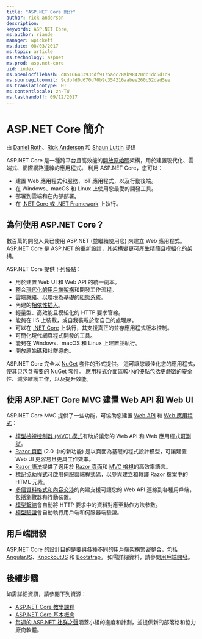 ```yaml
---
title: "ASP.NET Core 簡介"
author: rick-anderson
description: 
keywords: ASP.NET Core,
ms.author: riande
manager: wpickett
ms.date: 08/03/2017
ms.topic: article
ms.technology: aspnet
ms.prod: asp.net-core
uid: index
ms.openlocfilehash: d8516643393cdf9175adc78ab98420dc1dc5d1d9
ms.sourcegitcommit: 9cdbfd0d670d70b9c354216aabee260c52dad5ee
ms.translationtype: HT
ms.contentlocale: zh-TW
ms.lasthandoff: 09/12/2017
---
```

# <a name="introduction-to-aspnet-core"></a>ASP.NET Core 簡介

由 [Daniel Roth](https://github.com/danroth27)、[Rick Anderson](https://twitter.com/RickAndMSFT) 和 [Shaun Luttin](https://twitter.com/dicshaunary) 提供

ASP.NET Core 是一種跨平台且高效能的[開放原始碼](https://github.com/aspnet/home)架構，用於建置現代化、雲端式、網際網路連線的應用程式。 利用 ASP.NET Core，您可以：

* 建置 Web 應用程式和服務、IoT 應用程式，以及行動後端。
* 在 Windows、macOS 和 Linux 上使用您最愛的開發工具。
* 部署到雲端和在內部部署。
* 在 [.NET Core 或 .NET Framework](https://docs.microsoft.com/dotnet/articles/standard/choosing-core-framework-server) 上執行。

## <a name="why-use-aspnet-core"></a>為何使用 ASP.NET Core？

數百萬的開發人員已使用 ASP.NET (並繼續使用它) 來建立 Web 應用程式。 ASP.NET Core 是 ASP.NET 的重新設計，其架構變更可產生精簡且模組化的架構。

ASP.NET Core 提供下列優點：

* 用於建置 Web UI 和 Web API 的統一劇本。
* 整合[現代化的用戶端架構](xref:client-side/index)和開發工作流程。
* 雲端就緒、以環境為基礎的[組態系統](xref:fundamentals/configuration)。
* 內建的[相依性插入](xref:fundamentals/dependency-injection)。
* 輕量型、高效能且模組化的 HTTP 要求管線。
* 能夠在 IIS 上裝載，或自我裝載於您自己的處理序。
* 可以在 [.NET Core](https://docs.microsoft.com/dotnet/articles/standard/choosing-core-framework-server) 上執行，其支援真正的並存應用程式版本控制。
* 可簡化現代網頁程式開發的工具。
* 能夠在 Windows、macOS 和 Linux 上建置並執行。
* 開放原始碼和社群導向。

ASP.NET Core 完全以 [NuGet](https://www.nuget.org/) 套件的形式提供。 這可讓您最佳化您的應用程式，使其只包含需要的 NuGet 套件。 應用程式介面區較小的優點包括更嚴密的安全性、減少維護工作，以及提升效能。

## <a name="build-web-apis-and-web-ui-using-aspnet-core-mvc"></a>使用 ASP.NET Core MVC 建置 Web API 和 Web UI

ASP.NET Core MVC 提供了一些功能，可協助您建置 [Web API](xref:tutorials/index#building-web-apis) 和 [Web 應用程式](xref:tutorials/index#building-web-applications)：

* [模型檢視控制器 (MVC) 模式](xref:mvc/overview)有助於讓您的 Web API 和 Web 應用程式[可測試](testing/index.md)。
* [Razor 頁面](xref:mvc/razor-pages/index) (2.0 中的新功能) 是以頁面為基礎的程式設計模型，可讓建置 Web UI 更容易且更具工作效率。
* [Razor 語法](xref:mvc/views/razor)提供了適用於 [Razor 頁面](xref:mvc/razor-pages/index)和 [MVC 檢視](xref:mvc/views/overview)的高效率語言。
* [標記協助程式](xref:mvc/views/tag-helpers/intro)可啟用伺服器端程式碼，以參與建立和轉譯 Razor 檔案中的 HTML 元素。
* [多個資料格式和內容交涉](mvc/models/formatting.md)的內建支援可讓您的 Web API 連線到各種用戶端，包括瀏覽器和行動裝置。
* [模型繫結](xref:mvc/models/model-binding)會自動將 HTTP 要求中的資料對應至動作方法參數。
* [模型驗證](xref:mvc/models/validation)會自動執行用戶端和伺服器端驗證。

## <a name="client-side-development"></a>用戶端開發

ASP.NET Core 的設計目的是要與各種不同的用戶端架構緊密整合，包括 [AngularJS](xref:client-side/angular)、[KnockoutJS](xref:client-side/knockout) 和 [Bootstrap](xref:client-side/bootstrap)。 如需詳細資料，請參閱[用戶端開發](client-side/index.md)。

## <a name="next-steps"></a>後續步驟

如需詳細資訊，請參閱下列資源：

* [ASP.NET Core 教學課程](xref:tutorials/index)
* [ASP.NET Core 基本概念](xref:fundamentals/index)
* [每週的 ASP.NET 社群之聲](https://live.asp.net/)涵蓋小組的進度和計劃，並提供新的部落格和協力廠商軟體。

